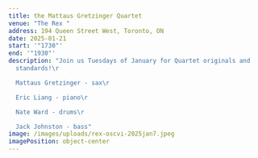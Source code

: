 ```yaml
---
title: the Mattaus Gretzinger Quartet
venue: "The Rex "
address: 194 Queen Street West, Toronto, ON
date: 2025-01-21
start: '"1730"'
end: '"1930"'
description: "J﻿oin us Tuesdays of January for Quartet originals and
  standards!\r

  M﻿attaus Gretzinger - sax\r

  E﻿ric Liang - piano\r

  Nate Ward - drums\r

  J﻿ack Johnston - bass"
image: /images/uploads/rex-oscvi-2025jan7.jpeg
imagePosition: object-center
---
```

